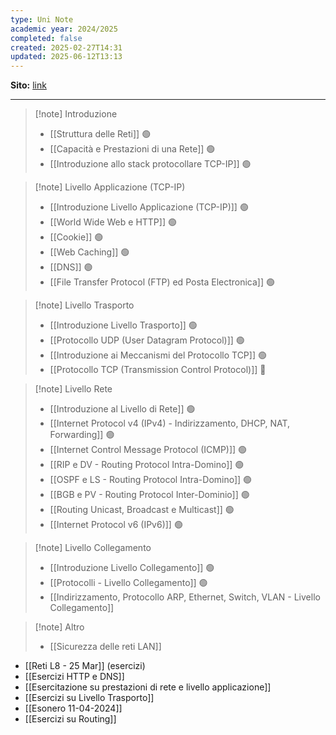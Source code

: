 ```yaml
---
type: Uni Note
academic year: 2024/2025
completed: false
created: 2025-02-27T14:31
updated: 2025-06-12T13:13
---
```

**Sito:** [link](https://classroom.google.com/c/MjEzMzIzMjE4MDBa)

---

>[!note] Introduzione
>- [[Struttura delle Reti]] 🟢
>- [[Capacità e Prestazioni di una Rete]] 🟢
>- [[Introduzione allo stack protocollare TCP-IP]] 🟢

>[!note] Livello Applicazione (TCP-IP)
>- [[Introduzione Livello Applicazione (TCP-IP)]] 🟢
>- [[World Wide Web e HTTP]] 🟢
>- [[Cookie]] 🟢
>- [[Web Caching]] 🟢
>- [[DNS]] 🟢
>- [[File Transfer Protocol (FTP) ed Posta Electronica]] 🟢

>[!note] Livello Trasporto
>
>- [[Introduzione Livello Trasporto]] 🟢
>- [[Protocollo UDP (User Datagram Protocol)]] 🟢
>- [[Introduzione ai Meccanismi del Protocollo TCP]] 🟢
>- [[Protocollo TCP (Transmission Control Protocol)]] 🔴

>[!note] Livello Rete
>
>- [[Introduzione al Livello di Rete]] 🟢
>- [[Internet Protocol v4 (IPv4) - Indirizzamento, DHCP, NAT, Forwarding]] 🟢
>- [[Internet Control Message Protocol (ICMP)]] 🟢
>- [[RIP e DV - Routing Protocol Intra-Domino]] 🟢
>- [[OSPF e LS - Routing Protocol Intra-Domino]] 🟢
>- [[BGB e PV - Routing Protocol Inter-Dominio]] 🟢
>- [[Routing Unicast, Broadcast e Multicast]] 🟢
>- [[Internet Protocol v6 (IPv6)]] 🟢

>[!note] Livello Collegamento
>
>- [[Introduzione Livello Collegamento]] 🟢
>- [[Protocolli - Livello Collegamento]] 🟢
>- [[Indirizzamento, Protocollo ARP, Ethernet, Switch, VLAN - Livello Collegamento]]

>[!note] Altro
>
>- [[Sicurezza delle reti LAN]]

- [[Reti L8 - 25 Mar]] (esercizi)
- [[Esercizi HTTP e DNS]]
- [[Esercitazione su prestazioni di rete e livello applicazione]]
- [[Esercizi su Livello Trasporto]]
- [[Esonero 11-04-2024]]
- [[Esercizi su Routing]]